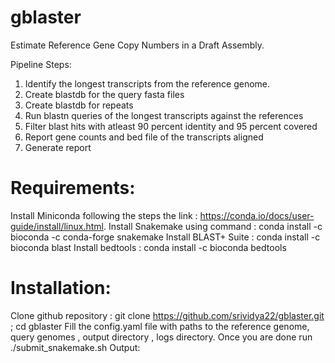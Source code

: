 # gblaster
Estimate Reference Gene Copy Numbers in a Draft Assembly.

Pipeline Steps:  
1. Identify the longest transcripts from the reference genome.  
2. Create blastdb for the query fasta files  
3. Create blastdb for repeats  
4. Run blastn queries of the longest transcripts against the references  
5. Filter blast hits with atleast 90 percent identity and  95 percent covered  
6. Report gene counts and bed file of the transcripts aligned  
7. Generate report  

# Requirements:
Install Miniconda following the steps the link : https://conda.io/docs/user-guide/install/linux.html.
Install Snakemake using command : conda install -c bioconda -c conda-forge snakemake
Install BLAST+ Suite : conda install -c bioconda blast
Install bedtools : conda install -c bioconda bedtools

# Installation:
Clone github repository : git clone https://github.com/srividya22/gblaster.git ; cd gblaster
Fill the config.yaml file with paths to the reference genome, query genomes , output directory , logs directory.
Once you are done run ./submit_snakemake.sh
Output:
